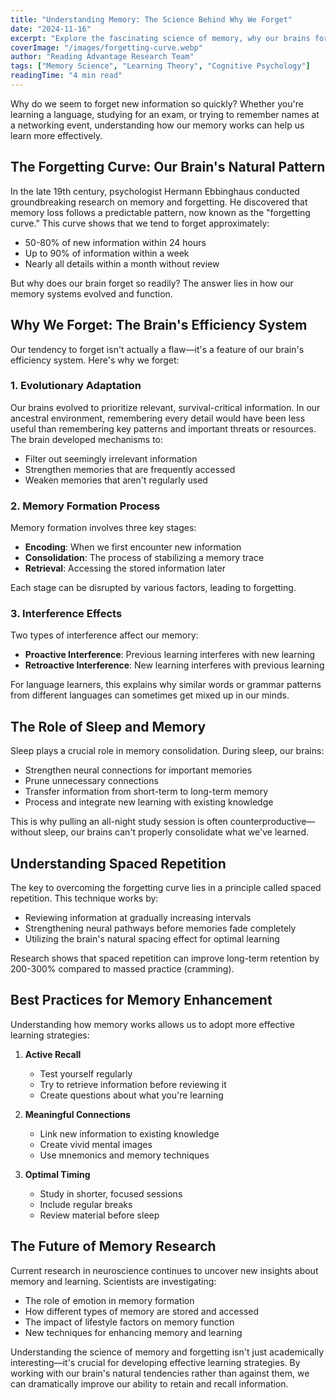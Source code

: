```yaml
---
title: "Understanding Memory: The Science Behind Why We Forget"
date: "2024-11-16"
excerpt: "Explore the fascinating science of memory, why our brains forget information, and how spaced repetition can help overcome the forgetting curve."
coverImage: "/images/forgetting-curve.webp"
author: "Reading Advantage Research Team"
tags: ["Memory Science", "Learning Theory", "Cognitive Psychology"]
readingTime: "4 min read"
---
```


Why do we seem to forget new information so quickly? Whether you're learning a language, studying for an exam, or trying to remember names at a networking event, understanding how our memory works can help us learn more effectively.

## The Forgetting Curve: Our Brain's Natural Pattern

In the late 19th century, psychologist Hermann Ebbinghaus conducted groundbreaking research on memory and forgetting. He discovered that memory loss follows a predictable pattern, now known as the "forgetting curve." This curve shows that we tend to forget approximately:

- 50-80% of new information within 24 hours
- Up to 90% of information within a week
- Nearly all details within a month without review

But why does our brain forget so readily? The answer lies in how our memory systems evolved and function.

## Why We Forget: The Brain's Efficiency System

Our tendency to forget isn't actually a flaw—it's a feature of our brain's efficiency system. Here's why we forget:

### 1. Evolutionary Adaptation

Our brains evolved to prioritize relevant, survival-critical information. In our ancestral environment, remembering every detail would have been less useful than remembering key patterns and important threats or resources. The brain developed mechanisms to:

- Filter out seemingly irrelevant information
- Strengthen memories that are frequently accessed
- Weaken memories that aren't regularly used

### 2. Memory Formation Process

Memory formation involves three key stages:

- **Encoding**: When we first encounter new information
- **Consolidation**: The process of stabilizing a memory trace
- **Retrieval**: Accessing the stored information later

Each stage can be disrupted by various factors, leading to forgetting.

### 3. Interference Effects

Two types of interference affect our memory:

- **Proactive Interference**: Previous learning interferes with new learning
- **Retroactive Interference**: New learning interferes with previous learning

For language learners, this explains why similar words or grammar patterns from different languages can sometimes get mixed up in our minds.

## The Role of Sleep and Memory

Sleep plays a crucial role in memory consolidation. During sleep, our brains:

- Strengthen neural connections for important memories
- Prune unnecessary connections
- Transfer information from short-term to long-term memory
- Process and integrate new learning with existing knowledge

This is why pulling an all-night study session is often counterproductive—without sleep, our brains can't properly consolidate what we've learned.

## Understanding Spaced Repetition

The key to overcoming the forgetting curve lies in a principle called spaced repetition. This technique works by:

- Reviewing information at gradually increasing intervals
- Strengthening neural pathways before memories fade completely
- Utilizing the brain's natural spacing effect for optimal learning

Research shows that spaced repetition can improve long-term retention by 200-300% compared to massed practice (cramming).

## Best Practices for Memory Enhancement

Understanding how memory works allows us to adopt more effective learning strategies:

1. **Active Recall**

   - Test yourself regularly
   - Try to retrieve information before reviewing it
   - Create questions about what you're learning

2. **Meaningful Connections**

   - Link new information to existing knowledge
   - Create vivid mental images
   - Use mnemonics and memory techniques

3. **Optimal Timing**
   - Study in shorter, focused sessions
   - Include regular breaks
   - Review material before sleep

## The Future of Memory Research

Current research in neuroscience continues to uncover new insights about memory and learning. Scientists are investigating:

- The role of emotion in memory formation
- How different types of memory are stored and accessed
- The impact of lifestyle factors on memory function
- New techniques for enhancing memory and learning

Understanding the science of memory and forgetting isn't just academically interesting—it's crucial for developing effective learning strategies. By working with our brain's natural tendencies rather than against them, we can dramatically improve our ability to retain and recall information.
